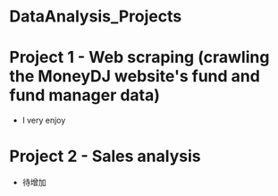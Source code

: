 # DataAnalysis_Projects

# Project 1 - Web scraping (crawling the MoneyDJ website's fund and fund manager data)
- I very enjoy 

# Project 2 - Sales analysis
- 待增加
   
